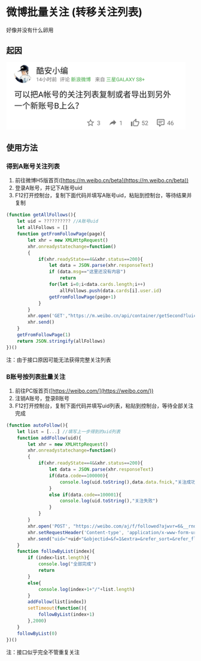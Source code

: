 # 微博批量关注 (转移关注列表)
好像并没有什么卵用

## 起因
<img src="./image/sshot.png" width="480"/>

## 使用方法
### 得到A账号关注列表
1. 前往微博H5版首页([https://m.weibo.cn/beta](https://m.weibo.cn/beta))
2. 登录A账号，并记下A账号uid
3. F12打开控制台，复制下面代码并填写A账号uid，粘贴到控制台，等待结果并复制
```javascript
(function getAllFollows(){
	let uid = ?????????? //A账号uid
	let allFollows = []
	function getFromFollowPage(page){
		let xhr = new XMLHttpRequest()	
		xhr.onreadystatechange=function()
		{
			if(xhr.readyState==4&&xhr.status==200){
				let data = JSON.parse(xhr.responseText)
				if (data.msg=="这里还没有内容")
					return
				for(let i=0;i<data.cards.length;i++)
					allFollows.push(data.cards[i].user.id)
				getFromFollowPage(page+1)
			}
		}
		xhr.open('GET',"https://m.weibo.cn/api/container/getSecond?luicode=10000011&lfid=100505"+uid+"&uid="+uid+"&containerid=100505"+uid+"_-_FOLLOWERS&page="+page,0)
		xhr.send()
	}
	getFromFollowPage(1)
	return JSON.stringify(allFollows)
})()
```
注：由于接口原因可能无法获得完整关注列表

### B账号按列表批量关注
1. 前往PC版首页([https://weibo.com/](https://weibo.com/))
2. 注销A账号，登录B账号
3. F12打开控制台，复制下面代码并填写uid列表，粘贴到控制台，等待全部关注完成
```javascript
(function autoFollow(){
	let list = [...] //填写上一步得到的uid列表
	function addFollow(uid){
		let xhr = new XMLHttpRequest()	
		xhr.onreadystatechange=function()
		{
			if(xhr.readyState==4&&xhr.status==200){	
				let data = JSON.parse(xhr.responseText)
				if(data.code==100000){
					console.log(uid.toString(),data.data.fnick,"关注成功")
				}
				else if(data.code==100001){
					console.log(uid.toString(),"关注失败")
				}
			}
		}
		xhr.open('POST', "https://weibo.com/aj/f/followed?ajwvr=6&__rnd="+new Date().getTime(), true)
		xhr.setRequestHeader('Content-type', 'application/x-www-form-urlencoded')
		xhr.send("uid="+uid+"&objectid=&f=1&extra=&refer_sort=&refer_flag=1005050001_&location=page_100505_home&oid="+uid+"&wforce=1&nogroup=false&fnick=&refer_lflag=&refer_from=profile_headerv6&_t=0")
	}
	function followByList(index){
		if (index>list.length){
			console.log("全部完成")
			return
		}
		else{
			console.log(index+1+"/"+list.length)
		}
		addFollow(list[index])
		setTimeout(function(){
			followByList(index+1)
		},2000)
	}
	followByList(0)
})()
```
注：接口似乎完全不管重复关注
